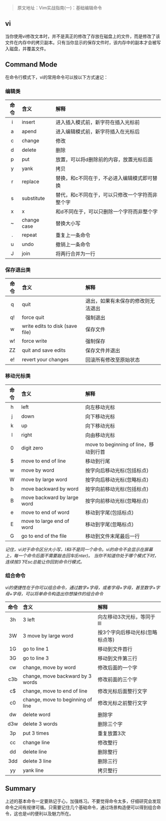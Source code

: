 >原文地址：Vim实战指南(一)：基础编辑命令

## vi 
当你使用vi修改文本时，并不是真正的修改了存放在磁盘上的文件，而是修改了该文件在内存中的拷贝副本。只有当你显示的保存文件时，该内存中的副本才会被写入磁盘，并覆盖文件。


## Command Mode
在命令行模式下，vi的常用命令可以按以下方式速记：
### 编辑类
命令|含义    |解释
:---:|:--------|:--
i  |insert  |进入插入模式前，新字符在插入光标前 
a  |apend   |进入编辑模式前，新字符插入在光标后
c  |change  |修改
d  |delete  |删除
p  |put     |放置，可以将d删除前的内容，放置光标后面
y  |yank    |拷贝
r  |replace |替换，和c不同在于，不必进入编辑模式即可替换
s  |substitute 		|替代，和c不同在于，可以只修改一个字符而非整个字
x  |x		|和d不同在于，可以只删除一个字符而非整个字
~  |change case		|替换大小写
.  |repeat			|重复上一条命令
u  |undo			|撤销上一条命令
J  |join			|将两行合并为一行

### 保存退出类
命令|含义    |解释
:---:|:--------|:--
q	 | quit		|退出，如果有未保存的修改则无法退出
q!	 |force quit|强制退出
w    |write edits to disk (save file)	|保存文件
w!   |force write 	|强制保存
ZZ   |quit and save edits |保存文件并退出
e!   |revert your changes |回滚所有修改至原始状态


### 移动光标类
命令|含义    	|解释
:--:|:---------|:--
h	|left		|向左移动光标
j	|down		|向下移动光标
k	|up			|向下移动光标
l	|right		|向由移动光标
0	|digit zero	|move to beginning of line，移动到行首
$	|move to end of line	|移动到行尾
w	|move by word			|按字向后移动光标(包括标点)
W	|move by large word		|按字向后移动光标(忽略标点)
b	|move backward by word	|按字向前移动光标(包括标点)
B	|move backward by large word	|按字向前移动光标(忽略标点)
e	|move to end of word			|移动到字尾(包括标点)
E	|move to large end of word		|移动到字尾(忽略标点)
G	|go to end of the file			|移动到文件末尾最后一行


*记住，vi对于命令区分大小写，I和i不是同一个命令。vi的命令不会显示在屏幕上，每一个命令后面不需要敲击回车(Enter)。
当你不知道你处于哪个模式下时，连续按3下Esc总能让你回到命令行模式。*


### 组合命令
_vi的便捷性在于你可以组合命令，通过数字+字母，或者字母+字母，甚至数字+字母+字母，可以将单命令构造出你想操作的组合命令_


命令|含义    	|解释
:--:|:---------|:--
3h	|3 left		|向左移动3次光标，等同于lll
3W	|3 move by large word	|按3个字向后移动光标(忽略标点等)
1G	|go to line 1			|移动到文件首行
3G	|go to line 3			|移动到文件第三行
cw	|change, move by word	|修改后面的一个字
c3b	|change, move backward by 3 words	|修改前面的三个字
c$	|change, move to end of line		|修改光标后面整行文字
c0	|change, move to beginning of line	|修改光标之前整行文字
dw	|delete word						|删除字
d3w	|delete 3 words						|删除三个字
3p	|put 3 times						|重复放置3次
cc	|change line	|修改整行
dd	|delete line	|删除整行
3dd	|delete 3 line	|删除三行
yy	|yank line		|拷贝整行


## Summary
上述的基本命令一定要熟记于心，加强练习。不要觉得命令太多，仔细研究会发现命令之间有规律可循。只需要记住几个基础命令，通过场景构造便可以得到组合命令，这也是vi的便利以及魅力所在。